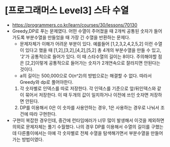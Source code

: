 # [프로그래머스 Level3] 스타 수열
- https://programmers.co.kr/learn/courses/30/lessons/70130
- Greedy,DP로 푸는 문제였다. 어떤 수열이 주어졌을 때 2개씩 공통된 숫자가 들어가도록 부분수열을 만들었을 때 가장 긴 수열을 반환하는 문제다.
  - 문제자체가 이해가 어려운 부분이 있다. 예를들어 [1,2,3,2,4,2,5,2] 이런 수열이 있다고 했을 때 [1,2],[3,2],[4,2],[5,2] 총 4개의 부분수열을 만들 수 있고, '2'가 공통적으로 들어가 있다. 이 때 스타수열의 길이는 8이다. 주의해야할 점은 [2,2]이렇게 공통적으로 들어가는 숫자가 2개연속으로 잘라지면 안된다는 것이다.
  - a의 길이는 500,000으로 O(n^2)의 방법으로는 해결할 수 없다. 따라서 Greedy와 dp로 풀어야한다.
  1. 각 숫자별로 인덱스를 따로 저장한다. 각 인덱스를 기준으로 앞/뒤인덱스와 같이 묶어서 저장한다. 이 때 두개의 값이 일치하거나 이전에 쓰인 숫자면 저장하면 안된다.
  2. DP를 이용해서 0은 이 숫자를 사용안하는 경우, 1은 사용하는 경우로 나눠서 조건에 따라 구현한다.
- 구현이 복잡한 경우인데, 중간에 런타임에러가 너무 많이 발생해서 이것을 제외하면 의외로 문제자체는 풀기 수월했다. 나의 경우 DP를 이용해서 수열의 길이를 구했는데 다른풀이에서는 아예 각 숫자별로 전체 수열을 탐색해가면서 부분수열을 만들어가는 방법이였다.